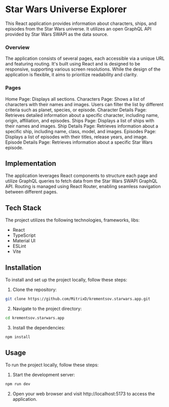 # Star Wars Universe Explorer
This React application provides information about characters, ships, and episodes from the Star Wars universe. It utilizes an open GraphQL API provided by Star Wars SWAPI as the data source.

### Overview
The application consists of several pages, each accessible via a unique URL and featuring routing. It's built using React and is designed to be responsive, supporting various screen resolutions. While the design of the application is flexible, it aims to prioritize readability and clarity.

### Pages
Home Page: Displays all sections.
Characters Page: Shows a list of characters with their names and images. Users can filter the list by different criteria such as planet, species, or episode.
Character Details Page: Retrieves detailed information about a specific character, including name, origin, affiliation, and episodes.
Ships Page: Displays a list of ships with their names and images.
Ship Details Page: Retrieves information about a specific ship, including name, class, model, and images.
Episodes Page: Displays a list of episodes with their titles, release years, and image.
Episode Details Page: Retrieves information about a specific Star Wars episode.

## Implementation
The application leverages React components to structure each page and utilize GraphQL queries to fetch data from the Star Wars SWAPI GraphQL API. Routing is managed using React Router, enabling seamless navigation between different pages. 

## Tech Stack

The project utilizes the following technologies, frameworks, libs:

- React
- TypeScript
- Material UI
- ESLint
- Vite

## Installation

To install and set up the project locally, follow these steps:

1. Clone the repository: 

```bash
git clone https://github.com/MitrixD/krementsov.starwars.app.git
```

2. Navigate to the project directory: 

```bash
cd krementsov.starwars.app
```

3. Install the dependencies: 

```bash
npm install
```
## Usage
To run the project locally, follow these steps:

1. Start the development server:

```bash
npm run dev
```
2. Open your web browser and visit http://localhost:5173 to access the application.
